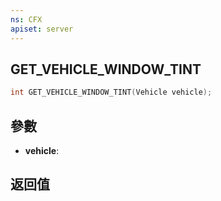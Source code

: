 ```yaml
---
ns: CFX
apiset: server
---
```

## GET_VEHICLE_WINDOW_TINT

```c
int GET_VEHICLE_WINDOW_TINT(Vehicle vehicle);
```


## 參數
* **vehicle**: 

## 返回值

